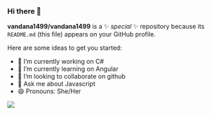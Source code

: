### Hi there 👋


**vandana1499/vandana1499** is a ✨ _special_ ✨ repository because its `README.md` (this file) appears on your GitHub profile.

Here are some ideas to get you started:

- 🔭 I’m currently working on C#
- 🌱 I’m currently learning on Angular
- 👯 I’m looking to collaborate on github
- 💬 Ask me about Javascript 
- 😄 Pronouns: She/Her
<img src="https://github-readme-stats.vercel.app/api?username=vandana1499&&show_icons=true&title_color=ffffff&icon_color=bb2acf&text_color=daf7dc&bg_color=151515"/>

